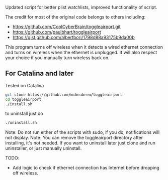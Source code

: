 Updated script for better plist watchlists, improved functionality of script.

The credit for most of the original code belongs to others including:
- https://github.com/CoolCyberBrain/toggleairport.git
- https://github.com/paulbhart/toggleairport
- https://gist.github.com/albertbori/1798d88a93175b9da00b

This program turns off wireless when it detects a wired ethernet connection and turns on wireless when the ethernet is unplugged. It will also respect your choice if you manually turn wireless back on.

## For Catalina and later ##
Tested on Catalina

```bash
git clone https://github.com/mikeabreu/toggleairport
cd toggleairport
./install.sh
```

to uninstall just do
```bash
./uninstall.sh
```

Note: Do not run either of the scripts with sudo, if you do, notifications will not display.
Note: You can remove the toggleairport directory after installing, it's not needed. If you want to uninstall later just clone and run uninstaller, or just manually uninstall.

TODO:
- Add logic to check if ethernet connection has Internet before dropping off wireless.
